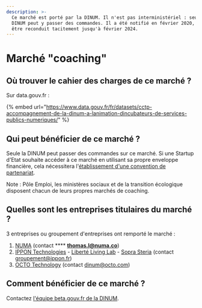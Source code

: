 ```yaml
---
description: >-
  Ce marché est porté par la DINUM. Il n'est pas interministériel : seul la
  DINUM peut y passer des commandes. Il a été notifié en février 2020, et peut
  être reconduit tacitement jusqu'à février 2024.
---
```


# Marché "coaching"

## Où trouver le cahier des charges de ce marché ?

Sur data.gouv.fr :

{% embed url="https://www.data.gouv.fr/fr/datasets/cctp-accompagnement-de-la-dinum-a-lanimation-dincubateurs-de-services-publics-numeriques/" %}

## Qui peut bénéficier de ce marché ?

Seule la DINUM peut passer des commandes sur ce marché. Si une Startup d'Etat souhaite accéder à ce marché en utilisant sa propre enveloppe financière, cela nécessitera l'[établissement d'une convention de partenariat](broken-reference).

Note : Pôle Emploi, les ministères sociaux et de la transition écologique disposent chacun de leurs propres marchés de coaching.&#x20;

## Quelles sont les entreprises titulaires du marché ?

3 entreprises ou groupement d'entreprises ont remporté le marché :

1. [NUMA](https://fr.numa.co/) (contact **** [**thomas.l@numa.co**](mailto:thomas.l@numa.co))
2. [IPPON Technologies](https://fr.ippon.tech/) - [Liberté Living Lab](https://www.liberte.paris/) - [Sopra Steria](https://www.soprasteria.com/fr) (contact groupement@ippon.fr)&#x20;
3. [OCTO Technology](https://www.octo.com/) (contact dinum@octo.com)

## Comment bénéficier de ce marché ?

Contactez [l'équipe beta.gouv.fr de la DINUM](broken-reference).
